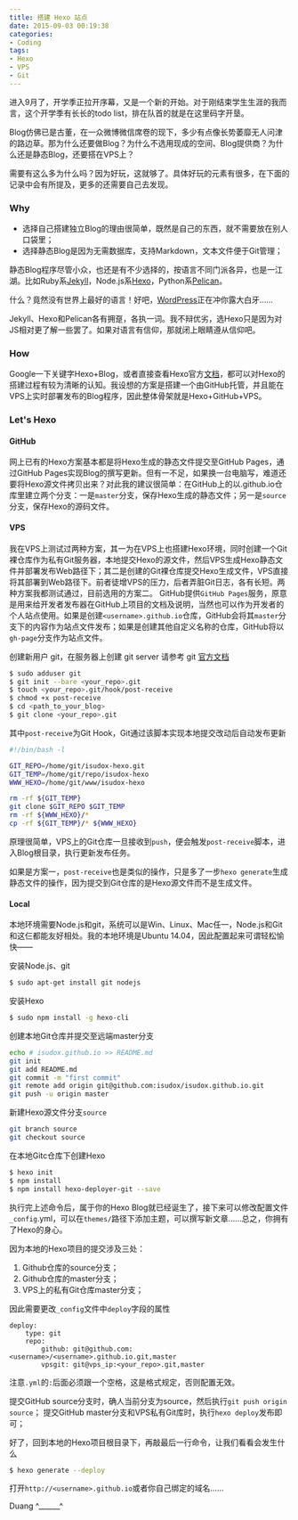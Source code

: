 ```yaml
---
title: 搭建 Hexo 站点
date: 2015-09-03 00:19:38
categories:
- Coding
tags:
- Hexo
- VPS
- Git
---
```

进入9月了，开学季正拉开序幕，又是一个新的开始。对于刚结束学生生涯的我而言，这个开学季有长长的todo list，排在队首的就是在这里码字开垦。

Blog仿佛已是古董，在一众微博微信席卷的现下，多少有点像长势萎靡无人问津的路边草。那为什么还要做Blog？为什么不选用现成的空间、Blog提供商？为什么还是静态Blog，还要搭在VPS上？

需要有这么多为什么吗？因为好玩，这就够了。具体好玩的元素有很多，在下面的记录中会有所提及，更多的还需要自己去发现。

<!-- more -->

### Why

* 选择自己搭建独立Blog的理由很简单，既然是自己的东西，就不需要放在别人口袋里；
* 选择静态Blog是因为无需数据库，支持Markdown，文本文件便于Git管理；

静态Blog程序尽管小众，也还是有不少选择的，按语言不同门派各异，也是一江湖。比如Ruby系[Jekyll](http://jekyllrb.com)，Node.js系[Hexo](http://hexo.io)，Python系[Pelican](http://blog.getpelican.com)。

什么？竟然没有世界上最好的语言！好吧，[WordPress](http://wordpress.org)正在冲你露大白牙……

Jekyll、Hexo和Pelican各有拥趸，各执一词。我不辩优劣，选Hexo只是因为对JS相对更了解一些罢了。如果对语言有信仰，那就闭上眼睛遵从信仰吧。

### How

Google一下关键字Hexo+Blog，或者直接查看Hexo官方[文档](http://hexo.io/docs)，都可以对Hexo的搭建过程有较为清晰的认知。我设想的方案是搭建一个由GitHub托管，并且能在VPS上实时部署发布的Blog程序，因此整体骨架就是Hexo+GitHub+VPS。

### Let's Hexo

#### GitHub

网上已有的Hexo方案基本都是将Hexo生成的静态文件提交至GitHub Pages，通过GitHub Pages实现Blog的撰写更新。但有一不足，如果换一台电脑写，难道还要将Hexo源文件拷贝出来？对此我的建议很简单：在GitHub上的以<username>.github.io仓库里建立两个分支：一是`master`分支，保存Hexo生成的静态文件；另一是`source`分支，保存Hexo的源码文件。

#### VPS

我在VPS上测试过两种方案，其一为在VPS上也搭建Hexo环境，同时创建一个Git裸仓库作为私有Git服务器，本地提交Hexo的源文件，然后VPS生成Hexo静态文件并部署发布Web路径下；其二是创建的Git裸仓库提交Hexo生成文件，VPS直接将其部署到Web路径下。前者徒增VPS的压力，后者弄脏Git日志，各有长短。两种方案我都测试通过，目前选用的方案二。
GitHub提供`GitHub Pages`服务，原意是用来给开发者发布器在GitHub上项目的文档及说明，当然也可以作为开发者的个人站点使用。如果是创建`<username>.github.io`仓库，GitHub会将其`master`分支下的内容作为站点文件发布；如果是创建其他自定义名称的仓库，GitHub将以`gh-page`分支作为站点文件。

创建新用户 git，在服务器上创建 git server 请参考 git [官方文档](https://git-scm.com/book/en/v2/Git-on-the-Server-Setting-Up-the-Server)
```bash
$ sudo adduser git
$ git init --bare <your_repo>.git
$ touch <your_repo>.git/hook/post-receive
$ chmod +x post-receive
$ cd <path_to_your_blog>
$ git clone <your_repo>.git
```

其中`post-receive`为Git Hook，Git通过该脚本实现本地提交改动后自动发布更新
```bash
#!/bin/bash -l

GIT_REPO=/home/git/isudox-hexo.git
GIT_TEMP=/home/git/repo/isudox-hexo
WWW_HEXO=/home/git/www/isudox-hexo

rm -rf ${GIT_TEMP}
git clone $GIT_REPO $GIT_TEMP
rm -rf ${WWW_HEXO}/*
cp -rf ${GIT_TEMP}/* ${WWW_HEXO}
```

原理很简单，VPS上的Git仓库一旦接收到`push`，便会触发`post-receive`脚本，进入Blog根目录，执行更新发布任务。

如果是方案一，`post-receive`也是类似的操作，只是多了一步`hexo generate`生成静态文件的操作，因为提交到Git仓库的是Hexo源文件而不是生成文件。

#### Local

本地环境需要Node.js和git，系统可以是Win、Linux、Mac任一，Node.js和Git和这仨都能友好相处。我的本地环境是Ubuntu 14.04，因此配置起来可谓轻松愉快——

安装Node.js、git
```bash
$ sudo apt-get install git nodejs
```

安装Hexo
```bash
$ sudo npm install -g hexo-cli
```

创建本地Git仓库并提交至远端master分支
```bash
echo # isudox.github.io >> README.md
git init
git add README.md
git commit -m "first commit"
git remote add origin git@github.com:isudox/isudox.github.io.git
git push -u origin master
```

新建Hexo源文件分支`source`
```bash
git branch source
git checkout source
```

在本地Gitc仓库下创建Hexo
```bash
$ hexo init
$ npm install
$ npm install hexo-deployer-git --save
```

执行完上述命令后，属于你的Hexo Blog就已经诞生了，接下来可以修改配置文件`_config`.yml，可以在`themes/`路径下添加主题，可以撰写新文章……总之，你拥有了Hexo的身心。

因为本地的Hexo项目的提交涉及三处：
1. Github仓库的source分支；
2. Github仓库的master分支；
3. VPS上的私有Git仓库master分支；

因此需要更改`_config`文件中`deploy`字段的属性
```
deploy:
    type: git
    repo:
        github: git@github.com:<username>/<username>.github.io.git,master
        vpsgit: git@vps_ip:<your_repo>.git,master
```

注意`.yml`的`:`后面必须跟一个空格，这是格式规定，否则配置无效。

提交GitHub source分支时，确人当前分支为source，然后执行`git push origin source`；
提交GitHub master分支和VPS私有Git库时，执行`hexo deploy`发布即可；

好了，回到本地的Hexo项目根目录下，再敲最后一行命令，让我们看看会发生什么
```bash
$ hexo generate --deploy
```

打开`http://<username>.github.io`或者你自己绑定的域名……

Duang    ^______^
